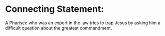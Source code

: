 # Connecting Statement:

A Pharisee who was an expert in the law tries to trap Jesus by asking him a difficult question about the greatest commandment.
